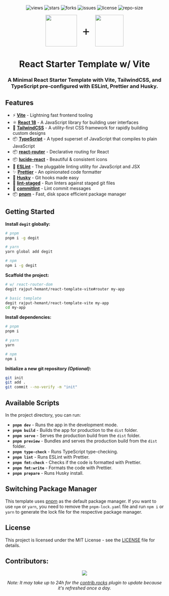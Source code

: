 <div align=center>

![views] ![stars] ![forks] ![issues] ![license] ![repo-size]

<div style="font-size: 2.5rem; display: flex; align-items: center; justify-content: center; gap: 1rem;">
<img src="public/react.svg" style="width: 100px; height: 100px;"> + <img src="public/vite.svg" style="width: 90px; height: 100px;">
</div>

# React Starter Template w/ Vite

### A Minimal React Starter Template with Vite, TailwindCSS, and TypeScript pre-configured with ESLint, Prettier and Husky.

</div>

## Features

- ⚡ **[Vite](https://vitejs.dev/)** - Lightning fast frontend tooling
- ⚛️ **[React 18](https://reactjs.org/)** - A JavaScript library for building user interfaces
- 🎨 **[TailwindCSS](https://tailwindcss.com/)** - A utility-first CSS framework for rapidly building custom designs
- 📦 **[TypeScript](https://www.typescriptlang.org/)** - A typed superset of JavaScript that compiles to plain JavaScript
- 📦 **[react-router](https://reactrouter.com/)** - Declarative routing for React
- 📦 **[lucide-react](https://lucide.dev/)** - Beautiful & consistent icons
- 📝 **[ESLint](https://eslint.org/)** - The pluggable linting utility for JavaScript and JSX
- ✨ **[Prettier](https://prettier.io/)** - An opinionated code formatter
- 🐶 **[Husky](https://typicode.github.io/husky/#/)** - Git hooks made easy
- 🚫 **[lint-staged](https://github.com/okonet/lint-staged)** - Run linters against staged git files
- 📄 **[commitlint](https://commitlint.js.org/#/)** - Lint commit messages
- 📦 **[pnpm](https://pnpm.io/)** - Fast, disk space efficient package manager

## Getting Started

**Install `degit` globally:**

```bash
# pnpm
pnpm i -g degit

# yarn
yarn global add degit

# npm
npm i -g degit
```

**Scaffold the project:**

```bash
# w/ react-router-dom
degit rajput-hemant/react-template-vite#router my-app

# basic template
degit rajput-hemant/react-template-vite my-app
cd my-app
```

**Install dependencies:**

```bash
# pnpm
pnpm i

# yarn
yarn

# npm
npm i
```

**Initialize a new git repository _(Optional)_:**

```bash
git init
git add .
git commit --no-verify -m "init"
```

## Available Scripts

In the project directory, you can run:

- **`pnpm dev`** - Runs the app in the development mode.
- **`pnpm build`** - Builds the app for production to the `dist` folder.
- **`pnpm serve`** - Serves the production build from the `dist` folder.
- **`pnpm preview`** - Bundles and serves the production build from the `dist` folder.
- **`pnpm type-check`** - Runs TypeScript type-checking.
- **`pnpm lint`** - Runs ESLint with Prettier.
- **`pnpm fmt:check`** - Checks if the code is formatted with Prettier.
- **`pnpm fmt:write`** - Formats the code with Prettier.
- **`pnpm prepare`** - Runs Husky install.

## Switching Package Manager

This template uses [pnpm](https://pnpm.io/) as the default package manager. If you want to use `npm` or `yarn`, you need to remove the `pnpm-lock.yaml` file and run `npm i` or `yarn` to generate the lock file for the respective package manager.

## License

This project is licensed under the MIT License - see the [LICENSE](LICENSE) file for details.

## Contributors:

<div align=center>

[![][contributors]][contributors-graph]

_Note: It may take up to 24h for the [contrib.rocks][contrib-rocks] plugin to update because it's refreshed once a day._

</div>

<!----------------------------------{ Labels }--------------------------------->

[views]: https://komarev.com/ghpvc/?username=react-template-vite&label=view%20counter&color=red&style=flat
[repo-size]: https://img.shields.io/github/repo-size/rajput-hemant/react-template-vite
[issues]: https://img.shields.io/github/issues-raw/rajput-hemant/react-template-vite
[license]: https://img.shields.io/github/license/rajput-hemant/react-template-vite
[forks]: https://img.shields.io/github/forks/rajput-hemant/react-template-vite?style=flat
[stars]: https://img.shields.io/github/stars/rajput-hemant/react-template-vite
[contributors]: https://contrib.rocks/image?repo=rajput-hemant/react-template-vite&max=500
[contributors-graph]: https://github.com/rajput-hemant/react-template-vite/graphs/contributors
[contrib-rocks]: https://contrib.rocks/preview?repo=rajput-hemant%2Freact-template-vite
